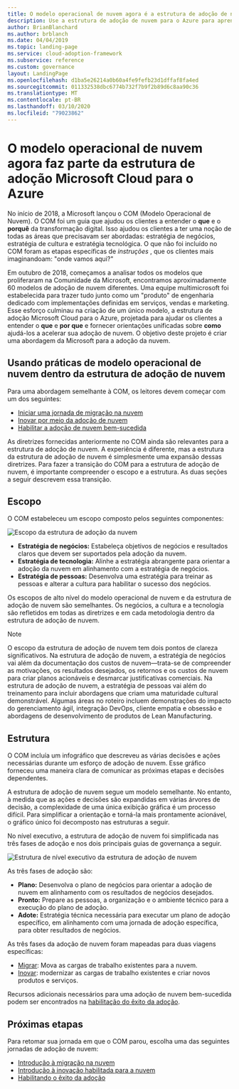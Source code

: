 ```yaml
---
title: O modelo operacional de nuvem agora é a estrutura de adoção de nuvem para o Azure
description: Use a estrutura de adoção de nuvem para o Azure para aprender o quê, por que e como acelerar sua adoção de nuvem.
author: BrianBlanchard
ms.author: brblanch
ms.date: 04/04/2019
ms.topic: landing-page
ms.service: cloud-adoption-framework
ms.subservice: reference
ms.custom: governance
layout: LandingPage
ms.openlocfilehash: d1ba5e26214a0b60a4fe9fefb23d1dffaf8fa4ed
ms.sourcegitcommit: 011332538dbc6774b732f7b9f2b89d6c8aa90c36
ms.translationtype: MT
ms.contentlocale: pt-BR
ms.lasthandoff: 03/10/2020
ms.locfileid: "79023862"
---
```

# <a name="cloud-operating-model-is-now-part-of-the-microsoft-cloud-adoption-framework-for-azure"></a>O modelo operacional de nuvem agora faz parte da estrutura de adoção Microsoft Cloud para o Azure

No início de 2018, a Microsoft lançou o COM (Modelo Operacional de Nuvem). O COM foi um guia que ajudou os clientes a entender o **que** e o **porquê** da transformação digital. Isso ajudou os clientes a ter uma noção de todas as áreas que precisavam ser abordadas: estratégia de negócios, estratégia de cultura e estratégia tecnológica. O que não foi incluído no COM foram as etapas específicas de _instruções_ , que os clientes mais imaginandoam: "onde vamos aqui?"

Em outubro de 2018, começamos a analisar todos os modelos que proliferaram na Comunidade da Microsoft, encontramos aproximadamente 60 modelos de adoção de nuvem diferentes. Uma equipe multimicrosoft foi estabelecida para trazer tudo junto como um "produto" de engenharia dedicado com implementações definidas em serviços, vendas e marketing. Esse esforço culminau na criação de um único modelo, a estrutura de adoção Microsoft Cloud para o Azure, projetada para ajudar os clientes a entender o **que** e **por que** e fornecer orientações unificadas sobre **como** ajudá-los a acelerar sua adoção de nuvem. O objetivo deste projeto é criar uma abordagem da Microsoft para a adoção da nuvem.

## <a name="using-cloud-operating-model-practices-within-the-cloud-adoption-framework"></a>Usando práticas de modelo operacional de nuvem dentro da estrutura de adoção de nuvem

Para uma abordagem semelhante à COM, os leitores devem começar com um dos seguintes:

- [Iniciar uma jornada de migração na nuvem](../getting-started/migrate.md)
- [Inovar por meio da adoção de nuvem](../getting-started/innovate.md)
- [Habilitar a adoção de nuvem bem-sucedida](../getting-started/enable.md)

As diretrizes fornecidas anteriormente no COM ainda são relevantes para a estrutura de adoção de nuvem. A experiência é diferente, mas a estrutura da estrutura de adoção de nuvem é simplesmente uma expansão dessas diretrizes. Para fazer a transição do COM para a estrutura de adoção de nuvem, é importante compreender o escopo e a estrutura. As duas seções a seguir descrevem essa transição.

## <a name="scope"></a>Escopo

O COM estabeleceu um escopo composto pelos seguintes componentes:

![Escopo da estrutura de adoção da nuvem](../_images/caf-scope.png)

- **Estratégia de negócios:** Estabeleça objetivos de negócios e resultados claros que devem ser suportados pela adoção da nuvem.
- **Estratégia de tecnologia:** Alinhe a estratégia abrangente para orientar a adoção da nuvem em alinhamento com a estratégia de negócios.
- **Estratégia de pessoas:** Desenvolva uma estratégia para treinar as pessoas e alterar a cultura para habilitar o sucesso dos negócios.

Os escopos de alto nível do modelo operacional de nuvem e da estrutura de adoção de nuvem são semelhantes. Os negócios, a cultura e a tecnologia são refletidos em todas as diretrizes e em cada metodologia dentro da estrutura de adoção de nuvem.

> [!NOTE]
> O escopo da estrutura de adoção de nuvem tem dois pontos de clareza significativos. Na estrutura de adoção de nuvem, a estratégia de negócios vai além da documentação dos custos de nuvem&mdash;trata-se de compreender as motivações, os resultados desejados, os retornos e os custos de nuvem para criar planos acionáveis e desmarcar justificativas comerciais. Na estrutura de adoção de nuvem, a estratégia de pessoas vai além do treinamento para incluir abordagens que criam uma maturidade cultural demonstrável. Algumas áreas no roteiro incluem demonstrações do impacto do gerenciamento ágil, integração DevOps, cliente empatia e obsessão e abordagens de desenvolvimento de produtos de Lean Manufacturing.

## <a name="structure"></a>Estrutura

O COM incluía um infográfico que descreveu as várias decisões e ações necessárias durante um esforço de adoção de nuvem. Esse gráfico forneceu uma maneira clara de comunicar as próximas etapas e decisões dependentes.

A estrutura de adoção de nuvem segue um modelo semelhante. No entanto, à medida que as ações e decisões são expandidas em várias árvores de decisão, a complexidade de uma única exibição gráfica é um processo difícil. Para simplificar a orientação e torná-la mais prontamente acionável, o gráfico único foi decomposto nas estruturas a seguir.

No nível executivo, a estrutura de adoção de nuvem foi simplificada nas três fases de adoção e nos dois principais guias de governança a seguir.

![Estrutura de nível executivo da estrutura de adoção de nuvem](../_images/caf-structure.png)

As três fases de adoção são:

- **Plano:** Desenvolva o plano de negócios para orientar a adoção de nuvem em alinhamento com os resultados de negócios desejados.
- **Pronto:** Prepare as pessoas, a organização e o ambiente técnico para a execução do plano de adoção.
- **Adote:** Estratégia técnica necessária para executar um plano de adoção específico, em alinhamento com uma jornada de adoção específica, para obter resultados de negócios.

As três fases da adoção de nuvem foram mapeadas para duas viagens específicas:

- [Migrar](../getting-started/migrate.md): Mova as cargas de trabalho existentes para a nuvem.
- [Inovar](../getting-started/innovate.md): modernizar as cargas de trabalho existentes e criar novos produtos e serviços.

Recursos adicionais necessários para uma adoção de nuvem bem-sucedida podem ser encontrados na [habilitação do êxito da adoção](../getting-started/enable.md).

## <a name="next-steps"></a>Próximas etapas

Para retomar sua jornada em que o COM parou, escolha uma das seguintes jornadas de adoção de nuvem:

- [Introdução à migração na nuvem](../getting-started/migrate.md)
- [Introdução à inovação habilitada para a nuvem](../getting-started/innovate.md)
- [Habilitando o êxito da adoção](../getting-started/enable.md)
